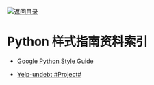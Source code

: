 [![返回目录](https://parg.co/UGo)](https://parg.co/b4z) 
 
 


# Python 样式指南资料索引

* [Google Python Style Guide](https://google.github.io/styleguide/pyguide.html)

* [Yelp-undebt #Project# ](https://github.com/Yelp/undebt)

